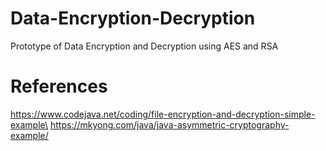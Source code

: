 # Data-Encryption-Decryption
Prototype of Data Encryption and Decryption using AES and RSA
# References
https://www.codejava.net/coding/file-encryption-and-decryption-simple-example\
https://mkyong.com/java/java-asymmetric-cryptography-example/
